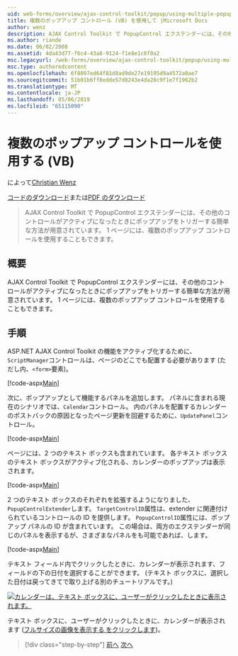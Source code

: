 ```yaml
---
uid: web-forms/overview/ajax-control-toolkit/popup/using-multiple-popup-controls-vb
title: 複数のポップアップ コントロール (VB) を使用して |Microsoft Docs
author: wenz
description: AJAX Control Toolkit で PopupControl エクステンダーには、その他のコントロールがアクティブになったときにポップアップをトリガーする簡単な方法が用意されています。 M を使用することもしています.
ms.author: riande
ms.date: 06/02/2008
ms.assetid: 4da43d77-f6c4-43a8-9124-f1e8e1c8f0a2
msc.legacyurl: /web-forms/overview/ajax-control-toolkit/popup/using-multiple-popup-controls-vb
msc.type: authoredcontent
ms.openlocfilehash: 6f8097ed64f81d8ad9de27e19195d9a4572a0ae7
ms.sourcegitcommit: 51b01b6ff8edde57d8243e4da28c9f1e7f1962b2
ms.translationtype: MT
ms.contentlocale: ja-JP
ms.lasthandoff: 05/06/2019
ms.locfileid: "65115090"
---
```

# <a name="using-multiple-popup-controls-vb"></a>複数のポップアップ コントロールを使用する (VB)

によって[Christian Wenz](https://github.com/wenz)

[コードのダウンロード](http://download.microsoft.com/download/9/3/f/93f8daea-bebd-4821-833b-95205389c7d0/PopupControl1.vb.zip)または[PDF のダウンロード](http://download.microsoft.com/download/2/d/c/2dc10e34-6983-41d4-9c08-f78f5387d32b/popupcontrol1VB.pdf)

> AJAX Control Toolkit で PopupControl エクステンダーには、その他のコントロールがアクティブになったときにポップアップをトリガーする簡単な方法が用意されています。 1 ページには、複数のポップアップ コントロールを使用することもできます。

## <a name="overview"></a>概要

AJAX Control Toolkit で PopupControl エクステンダーには、その他のコントロールがアクティブになったときにポップアップをトリガーする簡単な方法が用意されています。 1 ページには、複数のポップアップ コントロールを使用することもできます。

## <a name="steps"></a>手順

ASP.NET AJAX Control Toolkit の機能をアクティブ化するために、`ScriptManager`コントロールは、ページのどこでも配置する必要があります (ただし内、`<form>`要素)。

[!code-aspx[Main](using-multiple-popup-controls-vb/samples/sample1.aspx)]

次に、ポップアップとして機能するパネルを追加します。 パネルに含まれる現在のシナリオでは、`Calendar`コントロール。 内のパネルを配置するカレンダーのポストバックの原因となったページ更新を回避するために、`UpdatePanel`コントロール。

[!code-aspx[Main](using-multiple-popup-controls-vb/samples/sample2.aspx)]

ページには、2 つのテキスト ボックスも含まれています。 各テキスト ボックスのテキスト ボックスがアクティブ化される、カレンダーのポップアップは表示されます。

[!code-aspx[Main](using-multiple-popup-controls-vb/samples/sample3.aspx)]

2 つのテキスト ボックスのそれぞれを拡張するようになりました、`PopupControlExtender`します。 `TargetControlID`属性は、extender に関連付けられているコントロールの ID を提供します。 `PopupControlID`属性には、ポップアップ パネルの ID が含まれています。 この場合は、両方のエクステンダーが同じのパネルを表示するが、さまざまなパネルをも可能であれば、します。

[!code-aspx[Main](using-multiple-popup-controls-vb/samples/sample4.aspx)]

テキスト フィールド内でクリックしたときに、カレンダーが表示されます、フィールドの下の日付を選択することができます。 (テキスト ボックスに、選択した日付は戻ってきてで取り上げる別のチュートリアルです。)

[![カレンダーは、テキスト ボックスに、ユーザーがクリックしたときに表示されます。](using-multiple-popup-controls-vb/_static/image2.png)](using-multiple-popup-controls-vb/_static/image1.png)

テキスト ボックスに、ユーザーがクリックしたときに、カレンダーが表示されます ([フルサイズの画像を表示する をクリックします](using-multiple-popup-controls-vb/_static/image3.png))。

> [!div class="step-by-step"]
> [前へ](handling-postbacks-from-a-popup-control-without-an-updatepanel-cs.md)
> [次へ](handling-postbacks-from-a-popup-control-with-an-updatepanel-vb.md)
